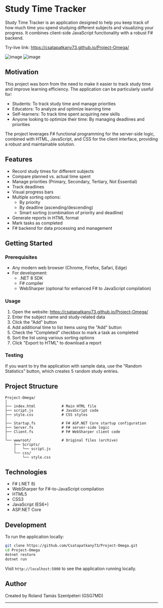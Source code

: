 # Study Time Tracker

Study Time Tracker is an application designed to help you keep track of how much time you spend studying different subjects and visualizing your progress. It combines client-side JavaScript functionality with a robust F# backend.

Try-live link: https://csatapatkany73.github.io/Project-Omega/

![image](https://github.com/user-attachments/assets/57502750-4c14-4e0b-b6a4-e319afc7ceaf)
![image](https://github.com/user-attachments/assets/260d57ef-cb58-43be-8269-15777152c4c7)


## Motivation

This project was born from the need to make it easier to track study time and improve learning efficiency. The application can be particularly useful for:

- Students: To track study time and manage priorities
- Educators: To analyze and optimize learning time
- Self-learners: To track time spent acquiring new skills
- Anyone looking to optimize their time: By managing deadlines and priorities

The project leverages F# functional programming for the server-side logic, combined with HTML, JavaScript, and CSS for the client interface, providing a robust and maintainable solution.

## Features

- Record study times for different subjects
- Compare planned vs. actual time spent
- Manage priorities (Primary, Secondary, Tertiary, Not Essential)
- Track deadlines
- Visual progress bars
- Multiple sorting options:
  - By priority
  - By deadline (ascending/descending)
  - Smart sorting (combination of priority and deadline)
- Generate reports in HTML format
- Mark tasks as completed
- F# backend for data processing and management

## Getting Started

### Prerequisites

- Any modern web browser (Chrome, Firefox, Safari, Edge)
- For development:
  - .NET 8 SDK
  - F# compiler
  - WebSharper (optional for enhanced F# to JavaScript compilation)

### Usage

1. Open the website: https://csatapatkany73.github.io/Project-Omega/
2. Enter the subject name and study-related data
3. Click the "Add" button
4. Add additional time to list items using the "Add" button
5. Check the "Completed" checkbox to mark a task as completed
6. Sort the list using various sorting options
7. Click "Export to HTML" to download a report

### Testing

If you want to try the application with sample data, use the "Random Statistics" button, which creates 5 random study entries.

## Project Structure

```
Project-Omega/
│
├── index.html            # Main HTML file
├── script.js             # JavaScript code
├── style.css             # CSS styles
│
├── Startup.fs            # F# ASP.NET Core startup configuration
├── Server.fs             # F# server-side logic
├── Client.fs             # F# WebSharper client code
│
└── wwwroot/              # Original files (archive)
    ├── Scripts/
    │   └── script.js
    └── css/
        └── style.css
```

## Technologies

- F# (.NET 8)
- WebSharper for F#-to-JavaScript compilation
- HTML5
- CSS3
- JavaScript (ES6+)
- ASP.NET Core

## Development

To run the application locally:

```bash
git clone https://github.com/Csatapatkany73/Project-Omega.git
cd Project-Omega
dotnet restore
dotnet run
```

Visit `http://localhost:5000` to see the application running locally.

## Author

Created by Roland Tamás Szentpéteri (GSG7MD)

---
